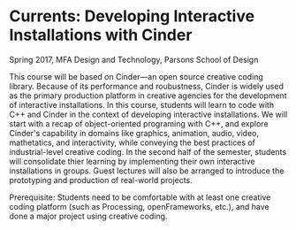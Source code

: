 # Currents: Developing Interactive Installations with Cinder

Spring 2017, MFA Design and Technology, Parsons School of Design

This course will be based on Cinder—an open source creative coding library. Because of its performance and roubustness, Cinder is widely used as the primary production platform in creative agencies for the development of interactive installations. In this course, students will learn to code with C++ and Cinder in the context of developing interactive installations. We will start with a recap of object-oriented programing with C++, and explore Cinder's capability in domains like graphics, animation, audio, video, mathetatics, and interactivity, while conveying the best practices of industrial-level creative coding. In the second half of the semester, students will consolidate thier learning by implementing their own interactive installations in groups. Guest lectures will also be arranged to introduce the prototyping and production of real-world projects.

Prerequisite: Students need to be comfortable with at least one creative coding platform (such as Processing, openFrameworks, etc.), and have done a major project using creative coding. 
